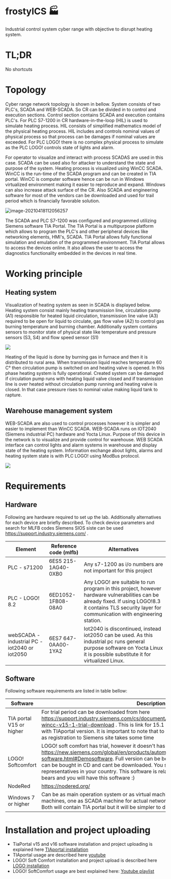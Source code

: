 # frostyICS &#127981;
Industrial control system cyber range with objective to disrupt heating system.

# TL;DR

No shortcuts

# Topology

Cyber range network topology is shown in bellow. System consists of two PLC's, SCADA and WEB-SCADA. So  CR can be divided in to control and execution sections. Control section contains SCADA and execution contains PLC's. For PLC S7-1200 in CR hardware-in-the-loop (HIL) is used to simulate heating process. HIL consists of simplified mathematics model of the physical heating process. HIL includes and controls nominal values of physical process so that process can be damages if nominal values are exceeded. For PLC LOGO! there is no complex physical process to simulate as the PLC LOGO! controls state of lights and alarm.

For operator to visualize and interact with process SCADAS are used in this case. SCADA can be used also for attacker to understand the state and purpose of the system. Heating process is visualized using WinCC SCADA. WinCC is the run-time of the SCADA program and can be created in TIA portal. WinCC is computer software hence can be run in Windows virtualized environment making it easier to reproduce and expand. Windows can also increase attack surface of the CR. Also SCADA and engineering software for most of the vendors can be downloaded and used for trail period which is financially favorable solution.

![image-20210418112056257](./doc/img/image-20210418112056257.png)

The SCADA and PLC S7-1200 was configured and programmed utilizing Siemens software TIA Portal. The TIA Portal is a multipurpose platform which allows to program the PLC's and other peripheral devices like networking elements, HMI's, SCADA. TIA Portal allows fully functional simulation and emulation of the programmed environment. TIA Portal allows to access the devices online. It also allows the user to access the diagnostics functionality embedded in the devices in real time.

# Working principle

## Heating system

Visualization of heating system as seen in SCADA is displayed below. Heating system consist mainly heating transmission line, circulation pump (A1) responsible for heated liquid circulation, transmission line valve (A3) required to be open for liquid to circulate, gas flow valve (A2) to control gas burning temperature and burning chamber. Additionally system contains sensors to monitor state of physical state like temperature and pressure sensors (S3, S4) and flow speed sensor (S1) 

![](doc/img/SCADA-heating-system-with-design-small.png)

Heating of the liquid is done by burning gas in furnace and then it is distributed to rural area. When transmission liquid reaches temperature 60 C° then circulation pump is switched on and heating valve is opened. In this phase heating system is fully operational. Created system can be damaged if circulation pump runs with heating liquid valve closed and if transmission line is over heated without circulation pump running and heating valve is closed. In that case pressure rises to nominal value making liquid tank to rapture.

## Warehouse management system

WEB-SCADA are also used to control processes however it is simpler and easier to implement than WinCC SCADA. WEB-SCADA runs on IOT2040 (Siemens industrial PC) hardware and Yocta Linux. Purpose of this device in the network is to visualize and provide control for warehouse. WEB SCADA interface can control lights and alarm systems in warehouse and display state of the heating system. Information exchange about lights, alarms and heating system state is with PLC LOGO! using ModBus protocol.

![](doc/img/web-scada.jpg)



# Requirements

## Hardware

Following are hardware required to set up the lab. Additionally alternatives for each device are briefly described. To check device parameters and search for MLFB codes SIemens SIOS siste can be used https://support.industry.siemens.com/ .

| Element                                       | Reference code (mlfb) | Alternatives                                                 |
| --------------------------------------------- | --------------------- | ------------------------------------------------------------ |
| PLC - s71200                                  | 6ES5 215-1AG40-0XB0   | Any s7-1200 as i/o numbers are not important for this project |
| PLC - LOGO! 8.2                               | 6ED1052-1FB08-08A0    | Any LOGO! are suitable to run program in this project, however hardware vulnerabilities can be already fixed. If using LOGO!8.3 it contains TLS security layer for communication with engineering station. |
| webSCADA - industrial PC - iot2040 or iot2050 | 6ES7 647-0AA00-1YA2   | Iot2040 is discontinued, instead iot2050 can be used. As this industrial pc runs general purpose software on Yocta Linux it is possible substitute it for virtualized Linux. |

## Software

Following software requirements are listed in table bellow:

| Software                 | Description                                                  |
| ------------------------ | ------------------------------------------------------------ |
| TIA portal V15 or higher | For trial period can be downloaded from here https://support.industry.siemens.com/cs/document/109761045/simatic-step-7-and-wincc-v15-1-trial-download . This is link for 15.1 version, project version should match with TIAportal version. It is important to note that to get this trial can take up to several day as registration to Siemens site takes some time |
| LOGO! Softcomfort        | LOGO! soft comfort has trial, however it doesn't has capability to upload project to PLC https://new.siemens.com/global/en/products/automation/systems/industrial/plc/logo/logo-software.html#Demosoftware. Full version can be bought. Unfortunately currently software can be bought in CD and cant be downloaded. You should consult with Siemens representatives in your country. This software is relatively cheep, you could cut on some bears and you will have this software :) |
| NodeRed                  | https://nodered.org/                                         |
| Windows 7 or higher      | Can be as main operation system or as virtual machine. I suggest using two different Win machines, one as SCADA machine for actual network and second as engineering station. Both will contain TIA portal but it will be simpler to deploy everything. |

# Installation and project uploading

- TiaPortal v15 and v16 software installation and project uploading is explained here   [TIAportal installation](./doc/tia-portal-installation.md) 
- TIAportal usage are described here  [youtube](https://www.youtube.com/watch?v=GgKMGj0aXQw) 
- LOGO! Soft Comfort installation and project upload is described here [LOGO installation](./doc/logo-project-installation.md)
- LOGO! SoftComfort usage are best explained here:  [Youtube playlist](https://www.youtube.com/watch?v=xbK3ngp70hM&list=PLRtRKudOMmtFVIVcH0AMX4h9rszwDPXEE) 





